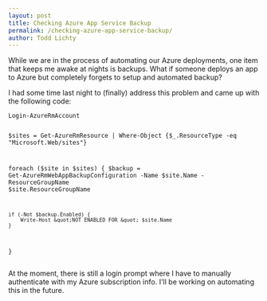 ```yaml
---
layout: post
title: Checking Azure App Service Backup
permalink: /checking-azure-app-service-backup/
author: Todd Lichty
---
```

<!--kg-card-begin: markdown--><p>While we are in the process of automating our Azure deployments, one item that keeps me awake at nights is backups. What if someone deploys an app to Azure but completely forgets to setup and automated backup?</p>
<p>I had some time last night to (finally) address this problem and came up with the following code:</p>
<pre><code>Login-AzureRmAccount

$sites = Get-AzureRmResource | Where-Object {$_.ResourceType -eq &quot;Microsoft.Web/sites&quot;}

foreach ($site in $sites)
{
    $backup = Get-AzureRmWebAppBackupConfiguration -Name $site.Name -ResourceGroupName $site.ResourceGroupName

    if (-Not $backup.Enabled) {
        Write-Host &quot;NOT ENABLED FOR &quot; $site.Name
    }
}
</code></pre>
<p>At the moment, there is still a login prompt where I have to manually authenticate with my Azure subscription info. I'll be working on automating this in the future.</p>
<!--kg-card-end: markdown-->